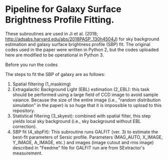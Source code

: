 # Pipeline for Galaxy Surface Brightness Profile Fitting.

These subroutines are used in Ji et al. (2018; http://adsabs.harvard.edu/abs/2018PASP..130h4504J) for sky background estimation and galaxy surface brightness profile (SBP) fit. The original codes used in the paper were written in Python 2, but the codes uploaded here are modified to be operational in Python 3.

Before you run the codes 

The steps to fit the SBP of galaxy are as follows:
1. Spatial filtering (1_maskimg)
2. Extragalactic Background Light (EBL) estimation (2_EBL): this task should be performed using a large field of CCD image to avoid sample vaiance. Because the size of the entire image (i.e., "random distribution simulation" in the paper) is so huge that it is impossible to upload to this repository. 
3. Statistical filtering (3_skyest): combined with spatial filter, this step yields local sky background (i.e., sky background without EBL correction).
4. SBP fit (4_sbpFit): This subroutine runs GALFIT (ver. 3) to estimate the best-fit parameters of Sersic profile. Parameters (MAG_AUTO, X_IMAGE, Y_IMAGE, A_IMAGE, etc.) and images (image cutout and rms image) described in "Feedme" file for GALFIT run are from SExtractor's measurement. 
